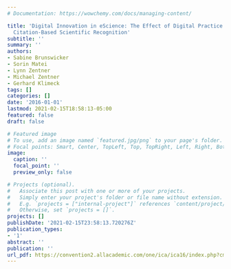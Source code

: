 ```yaml
---
# Documentation: https://wowchemy.com/docs/managing-content/

title: 'Digital Innovation in eScience: The Effect of Digital Practice on Traditional
  Citation-Based Scientific Recognition'
subtitle: ''
summary: ''
authors:
- Sabine Brunswicker
- Sorin Matei
- Lynn Zentner
- Michael Zentner
- Gerhard Klimeck
tags: []
categories: []
date: '2016-01-01'
lastmod: 2021-02-15T18:58:13-05:00
featured: false
draft: false

# Featured image
# To use, add an image named `featured.jpg/png` to your page's folder.
# Focal points: Smart, Center, TopLeft, Top, TopRight, Left, Right, BottomLeft, Bottom, BottomRight.
image:
  caption: ''
  focal_point: ''
  preview_only: false

# Projects (optional).
#   Associate this post with one or more of your projects.
#   Simply enter your project's folder or file name without extension.
#   E.g. `projects = ["internal-project"]` references `content/project/deep-learning/index.md`.
#   Otherwise, set `projects = []`.
projects: []
publishDate: '2021-02-15T23:58:13.720276Z'
publication_types:
- '1'
abstract: ''
publication: ''
url_pdf: https://convention2.allacademic.com/one/ica/ica16/index.php?cmd=Online+Program+View+Paper&selected_paper_id=1104180&PHPSESSID=gie4po6euf7achdrp1ke9mjq40
---
```


